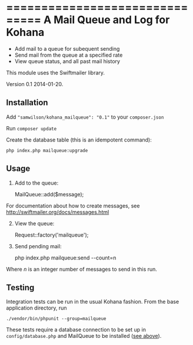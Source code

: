 ===============================
A Mail Queue and Log for Kohana
===============================

* Add mail to a queue for subequent sending
* Send mail from the queue at a specified rate
* View queue status, and all past mail history

This module uses the Swiftmailer library.

Version 0.1 2014-01-20.

Installation
------------

Add `"samwilson/kohana_mailqueue": "0.1"` to your `composer.json`

Run `composer update`

Create the database table (this is an idempotent command):

	php index.php mailqueue:upgrade

Usage
-----

1. Add to the queue:

	MailQueue::add($message);

For documentation about how to create messages,
see http://swiftmailer.org/docs/messages.html

2. View the queue:

	Request::factory('mailqueue');

3. Send pending mail:

	php index.php mailqueue:send --count=n

Where *n* is an integer number of messages to send in this run.

Testing
-------

Integration tests can be run in the usual Kohana fashion. From the base
application directory, run

	./vendor/bin/phpunit --group=mailqueue

These tests require a database connection to be set up in `config/database.php`
and MailQueue to be installed ([see above](#installation)).
